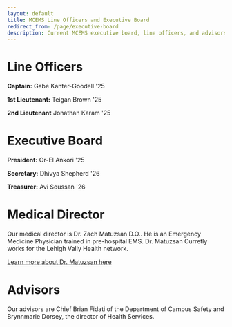 ```yaml
---
layout: default
title: MCEMS Line Officers and Executive Board
redirect_from: /page/executive-board
description: Current MCEMS executive board, line officers, and advisors.
---
```


Line Officers
=============

**Captain:** Gabe Kanter-Goodell '25

**1st Lieutenant:** Teigan Brown '25

**2nd Lieutenant** Jonathan Karam '25


Executive Board
===============

**President:** Or-El Ankori '25

**Secretary:** Dhivya Shepherd '26

**Treasurer:** Avi Soussan '26




Medical Director
================

Our medical director is Dr. Zach Matuzsan D.O.. He is an Emergency Medicine Physician trained in pre-hospital EMS. Dr. Matuzsan Curretly works for the Lehigh Vally Health network.

<a href=https://www.lvhn.org/doctors/zachary-matuzsan> Learn more about Dr. Matuzsan here</a>


Advisors
======== 

Our advisors are Chief Brian Fidati of the Department of Campus Safety and Brynnmarie Dorsey, the director of Health Services.
